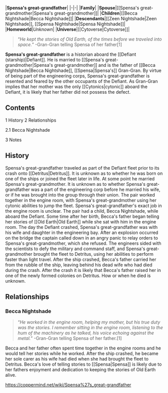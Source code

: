 |**Spensa's great-grandfather**|
|-|-|
|**Family**|
|**Spouse**|[[Spensa's great-grandmother\|Spensa's great-grandmother]]|
|**Children**|[[Becca Nightshade\|Becca Nightshade]]|
|**Descendants**|[[Zeen Nightshade\|Zeen Nightshade]], [[Spensa Nightshade\|Spensa Nightshade]]|
|**Homeworld**|*Unknown*|
|**Universe**|[[Cytoverse\|Cytoverse]]|

>“*He kept the stories of Old Earth, of the times before we traveled into space.*”
\-Gran-Gran telling Spensa of her father[1]


**Spensa's great-grandfather** is a historian aboard the [[Defiant (starship)\|Defiant]]. He is married to [[Spensa's great-grandmother\|Spensa's great-grandmother]] and is the father of [[Becca Nightshade\|Becca Nightshade]], [[Spensa\|Spensa's]] Gran-Gran.
By virtue of being part of the engineering corps, Spensa's great-grandfather is resented and feared by the other occupants of the Defiant. As Gran-Gran implies that her mother was the only [[Cytonics\|cytonic]] aboard the Defiant, it is likely that her father did not possess the defect.

## Contents

1 History
2 Relationships

2.1 Becca Nightshade


3 Notes


## History
Spensa's great-grandfather traveled as part of the Defiant fleet prior to its crash onto [[Detritus\|Detritus]]. It is unknown as to whether he was born on one of the ships or joined the fleet later in life.
At some point he married Spensa's great-grandmother. It is unknown as to whether Spensa's great-grandfather was a part of the engineering corp before he married his wife, or if he was brought into the group through their union. The pair worked together in the engine room, with Spensa's great-grandmother using her cytonic abilities to jump the fleet. Spensa's great-grandfather's exact job in the engine room is unclear. The pair had a child, Becca Nightshade, while aboard the Defiant.
Some time after her birth, Becca's father began telling her stories of [[Old Earth\|Old Earth]] while she sat with him in the engine room.
The day the Defiant crashed, Spensa's great-grandfather was with his wife and daughter in the engineering bay. After an explosion occurred on the bridge the captain called down in an angry panic to relay orders to Spensa's great-grandmother, which she refused. The engineers sided with the scientists to defy the military and command staff, and Spensa's great-grandmother brought the fleet to Detritus, using her abilities to perform faster than light travel. After the ship crashed, Becca's father carried her from the rubble of the ship, leaving behind his dead wife who had died during the crash.
After the crash it is likely that Becca's father raised her in one of the newly formed colonies on Detritus. How or when he died is unknown.

## Relationships
### Becca Nightshade
>“*He worked in the engine room, helping my mother, but his true duty was the stories. I remember sitting in the engine room, listening to the hum of the machinery as he talked, his voice echoing against the metal.*”
\-Gran-Gran telling Spensa of her father.[1]


Becca and her father often spent time together in the engine rooms and he would tell her stories while he worked. After the ship crashed, he became her sole carer as his wife had died when she had brought the fleet to Detritus. Becca's love of telling stories to [[Spensa\|Spensa]] is likely due to her fathers enjoyment and dedication to keeping the stories of Old Earth alive.



https://coppermind.net/wiki/Spensa%27s_great-grandfather